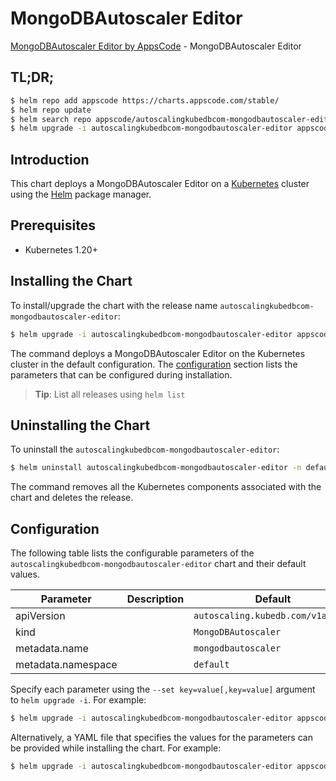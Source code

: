 # MongoDBAutoscaler Editor

[MongoDBAutoscaler Editor by AppsCode](https://appscode.com) - MongoDBAutoscaler Editor

## TL;DR;

```bash
$ helm repo add appscode https://charts.appscode.com/stable/
$ helm repo update
$ helm search repo appscode/autoscalingkubedbcom-mongodbautoscaler-editor --version=v0.14.0
$ helm upgrade -i autoscalingkubedbcom-mongodbautoscaler-editor appscode/autoscalingkubedbcom-mongodbautoscaler-editor -n default --create-namespace --version=v0.14.0
```

## Introduction

This chart deploys a MongoDBAutoscaler Editor on a [Kubernetes](http://kubernetes.io) cluster using the [Helm](https://helm.sh) package manager.

## Prerequisites

- Kubernetes 1.20+

## Installing the Chart

To install/upgrade the chart with the release name `autoscalingkubedbcom-mongodbautoscaler-editor`:

```bash
$ helm upgrade -i autoscalingkubedbcom-mongodbautoscaler-editor appscode/autoscalingkubedbcom-mongodbautoscaler-editor -n default --create-namespace --version=v0.14.0
```

The command deploys a MongoDBAutoscaler Editor on the Kubernetes cluster in the default configuration. The [configuration](#configuration) section lists the parameters that can be configured during installation.

> **Tip**: List all releases using `helm list`

## Uninstalling the Chart

To uninstall the `autoscalingkubedbcom-mongodbautoscaler-editor`:

```bash
$ helm uninstall autoscalingkubedbcom-mongodbautoscaler-editor -n default
```

The command removes all the Kubernetes components associated with the chart and deletes the release.

## Configuration

The following table lists the configurable parameters of the `autoscalingkubedbcom-mongodbautoscaler-editor` chart and their default values.

|     Parameter      | Description |                   Default                    |
|--------------------|-------------|----------------------------------------------|
| apiVersion         |             | <code>autoscaling.kubedb.com/v1alpha1</code> |
| kind               |             | <code>MongoDBAutoscaler</code>               |
| metadata.name      |             | <code>mongodbautoscaler</code>               |
| metadata.namespace |             | <code>default</code>                         |


Specify each parameter using the `--set key=value[,key=value]` argument to `helm upgrade -i`. For example:

```bash
$ helm upgrade -i autoscalingkubedbcom-mongodbautoscaler-editor appscode/autoscalingkubedbcom-mongodbautoscaler-editor -n default --create-namespace --version=v0.14.0 --set apiVersion=autoscaling.kubedb.com/v1alpha1
```

Alternatively, a YAML file that specifies the values for the parameters can be provided while
installing the chart. For example:

```bash
$ helm upgrade -i autoscalingkubedbcom-mongodbautoscaler-editor appscode/autoscalingkubedbcom-mongodbautoscaler-editor -n default --create-namespace --version=v0.14.0 --values values.yaml
```

